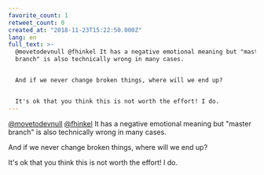 ```yaml
---
favorite_count: 1
retweet_count: 0
created_at: "2018-11-23T15:22:50.000Z"
lang: en
full_text: >-
  @movetodevnull @fhinkel It has a negative emotional meaning but "master
  branch" is also technically wrong in many cases. 


  And if we never change broken things, where will we end up?


  It's ok that you think this is not worth the effort! I do.
---
```


[@movetodevnull](https://twitter.com/movetodevnull)
[@fhinkel](https://twitter.com/fhinkel) It has a negative emotional meaning but
"master branch" is also technically wrong in many cases.

And if we never change broken things, where will we end up?

It's ok that you think this is not worth the effort! I do.
